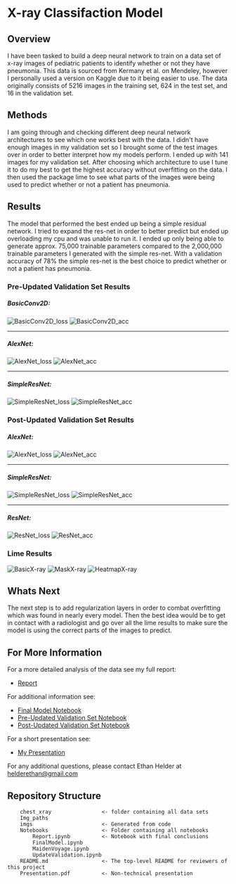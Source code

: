 # X-ray Classifaction Model

## Overview
I have been tasked to build a deep neural network to train on a data set of x-ray images of pediatric patients to identify whether or not they have pneumonia. This data is sourced from Kermany et al. on Mendeley, however I personally used a version on Kaggle due to it being easier to use. The data originally consists of 5216 images in the training set, 624 in the test set, and 16 in the validation set. 

## Methods
I am going through and checking different deep neural network architectures to see which one works best with the data. I didn't have enough images in my validation set so I brought some of the test images over in order to better interpret how my models perform. I ended up with 141 images for my validation set. After choosing which architecture to use I tune it to do my best to get the highest accuracy without overfitting on the data. I then used the package lime to see what parts of the images were being used to predict whether or not a patient has pneumonia.

## Results
The model that performed the best ended up being a simple residual network. I tried to expand the res-net in order to better predict but ended up overloading my cpu and was unable to run it. I ended up only being able to generate approx. 75,000 trainable parameters compared to the 2,000,000 trainable parameters I generated with the simple res-net. With a validation accuracy of 78% the simple res-net is the best choice to predict whether or not a patient has pneumonia. 

### Pre-Updated Validation Set Results
##### BasicConv2D:
![BasicConv2D_loss](./imgs/pre_results_2_loss.png)
![BasicConv2D_acc](./imgs/pre_results_2_acc.png)

***

##### AlexNet:
![AlexNet_loss](./imgs/pre_results_3_loss.png)
![AlexNet_acc](./imgs/pre_results_3_acc.png)

***

##### SimpleResNet:
![SimpleResNet_loss](./imgs/pre_results_4_loss.png)
![SimpleResNet_acc](./imgs/pre_results_4_acc.png)

### Post-Updated Validation Set Results
##### AlexNet:
![AlexNet_loss](./imgs/updated_results_3_loss.png)
![AlexNet_acc](./imgs/updated_results_3_acc.png)

***

##### SimpleResNet:
![SimpleResNet_loss](./imgs/updated_results_4_loss.png)
![SimpleResNet_acc](./imgs/updated_results_4_acc.png)

***

##### ResNet:
![ResNet_loss](./imgs/results_5_loss.png)
![ResNet_acc](./imgs/results_5_acc.png)

### Lime Results
![BasicX-ray](./imgs/og_image_limecheck.png)
![MaskX-ray](./imgs/image_mask_limecheck.png)
![HeatmapX-ray](./imgs/heatmap_limecheck.png)

## Whats Next
The next step is to add regularization layers in order to combat overfitting which was found in nearly every model. Then the best idea would be to get in contact with a radiologist and go over all the lime results to make sure the model is using the correct parts of the images to predict. 

## For More Information
For a more detailed analysis of the data see my full report:

* [Report](./Notebooks/Report.ipynb)

For additional information see:  

* [Final Model Notebook](./Notebooks/FinalModel.ipynb)
* [Pre-Updated Validation Set Notebook](./Notebooks/MaidenVoyage.ipynb)
* [Post-Updated Validation Set Notebook](./Notebooks/UpdatedValidation.ipynb)


For a short presentation see:  

* [My Presentation](./Presentation.pdf)

For any additional questions, please contact Ethan Helder at helderethan@gmail.com

## Repository Structure

```
    chest_xray                <- folder containing all data sets
    Img_paths                 
    imgs                      <- Generated from code
    Notebooks                 <- Folder containing all notebooks      
        Report.ipynb          <- Notebook with final conclusions 
        FinalModel.ipynb          
        MaidenVoyage.ipynb
        UpdateValidation.ipynb
    README.md                 <- The top-level README for reviewers of this project
    Presentation.pdf          <- Non-technical presentation